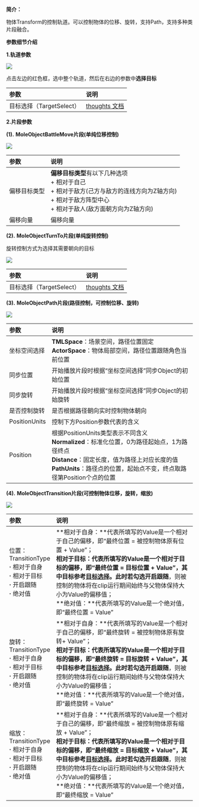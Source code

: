 **简介：**

物体Transform的控制轨道。可以控制物体的位移、旋转，支持Path，支持多种类片段融合。

**参数细节介绍**

**1.轨道参数**

![](https://cdn.nlark.com/yuque/0/2024/png/22817384/1713942728749-ef8f47d0-49e7-497f-bf46-cd570df26bfb.png)

点击左边的红色框，选中整个轨道，然后在右边的参数中**选择目标**

| 参数 | 说明 |
| :--- | :--- |
| 目标选择（TargetSelect） | [thoughts 文档](https://thoughts.teambition.com/workspaces/5df8bf6497d77a00134e3c27/docs/60cab52041cef6000179ed2a) |


**2.片段参数**

**(1).** **MoleObjectBattleMove片段(单纯位移控制)**

![](https://cdn.nlark.com/yuque/0/2024/png/22817384/1713942728955-d3d8fd30-1337-4f21-99fb-bec88c5e9b74.png)

| 参数 | 说明 |
| :--- | :--- |
| 偏移目标类型 | **偏移目标类型**有以下几种选项<br/>+ 相对于自己<br/>+ 相对于敌方(己方与敌方的连线方向为Z轴方向)<br/>+ 相对于敌方阵型中心<br/>+ 相对于敌人(敌方面朝方向为Z轴方向) |
| 偏移向量 | 偏移向量 |


**(2).** **MoleObjectTurnTo片段(单纯旋转控制)**

旋转控制方式为选择其需要朝向的目标

![](https://cdn.nlark.com/yuque/0/2024/png/22817384/1713942729246-bfd60fda-0e23-4638-ad8b-8f10ef8dfacc.png)

| 参数 | 说明 |
| :--- | :--- |
| 目标选择（TargetSelect） | [thoughts 文档](https://thoughts.teambition.com/workspaces/5df8bf6497d77a00134e3c27/docs/60cab52041cef6000179ed2a) |


**(3).** **MoleObjectPath片段(路径控制，可控制位移、旋转)**

![](https://cdn.nlark.com/yuque/0/2024/png/22817384/1713942729541-ee31b834-36a0-4438-83ca-6029fe03a314.png)

| 参数 | 说明 |
| :--- | :--- |
| 坐标空间选择 | **TMLSpace**：场景空间，路径位置固定<br/>**ActorSpace**：物体局部空间，路径位置跟随角色当前位置 |
| 同步位置 | 开始播放片段时根据“坐标空间选择”同步Object的初始位置 |
| 同步旋转 | 开始播放片段时根据“坐标空间选择”同步Object的初始旋转 |
| 是否控制旋转 | 是否根据路径朝向实时控制物体朝向 |
| PositionUnits | 控制下方Position参数代表的含义 |
| Position | 根据PositionUnits类型表示不同含义<br/>**Normalized**：标准化位置，0为路径起始点，1为路径终点<br/>**Distance**：固定长度，值为路径上对应长度的值<br/>**PathUnits**：路径点的位置，起始点不变，终点取路径第Position个点的位置 |


**(4).** **MoleObjectTransition片段(可控制物体位移，旋转，缩放)**

![](https://cdn.nlark.com/yuque/0/2024/png/22817384/1713942729806-146eddbf-0f2d-40f4-b9cb-ca367c43164a.png)

| 参数 | 说明 |
| :--- | :--- |
| 位置：<br/>TransitionType<br/>**·** 相对于自身<br/>**·** 相对于目标<br/>**·** 开启跟随<br/>**·** 绝对值 | **相对于自身：**代表所填写的Value是一个相对于自己的偏移，即“最终位置 = 被控制物体原有位置 + Value”；<br/>**相对于目标：**代表所填写的Value是一个相对于目标的偏移，即“最终位置 = 目标位置 + Value”，其中目标参考[<u>目标选择</u>](https://thoughts.teambition.com/workspaces/5df8bf6497d77a00134e3c27/docs/60cab52041cef6000179ed2a)。此时若勾选**开启跟随**，则被控制的物体将在clip运行期间始终与父物体保持大小为Value的偏移值；<br/>**绝对值：**代表所填写的Value是一个绝对值，即“最终位置 = Value” |
| 旋转：<br/>TransitionType<br/>**·** 相对于自身<br/>**·** 相对于目标<br/>**·** 开启跟随<br/>**·** 绝对值 | **相对于自身：**代表所填写的Value是一个相对于自己的偏移，即“最终旋转 = 被控制物体原有旋转+ Value”；<br/>**相对于目标：**代表所填写的Value是一个相对于目标的偏移，即“最终旋转 = 目标旋转 + Value”，其中目标参考[<u>目标选择</u>](https://thoughts.teambition.com/workspaces/5df8bf6497d77a00134e3c27/docs/60cab52041cef6000179ed2a)。此时若勾选**开启跟随**，则被控制的物体将在clip运行期间始终与父物体保持大小为Value的偏移值；<br/>**绝对值：**代表所填写的Value是一个绝对值，即“最终旋转 = Value” |
| 缩放：<br/>TransitionType<br/>**·** 相对于自身<br/>**·** 相对于目标<br/>**·** 开启跟随<br/>**·** 绝对值 | **相对于自身：**代表所填写的Value是一个相对于自己的偏移，即“最终缩放 = 被控制物体原有缩放 + Value”；<br/>**相对于目标：**代表所填写的Value是一个相对于目标的偏移，即“最终缩放 = 目标缩放 + Value”，其中目标参考[<u>目标选择</u>](https://thoughts.teambition.com/workspaces/5df8bf6497d77a00134e3c27/docs/60cab52041cef6000179ed2a)。此时若勾选**开启跟随**，则被控制的物体将在clip运行期间始终与父物体保持大小为Value的偏移值；<br/>**绝对值：**代表所填写的Value是一个绝对值，即“最终缩放 = Value” |


